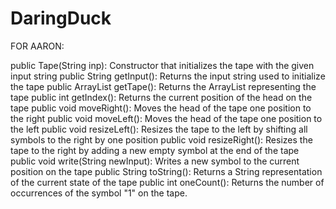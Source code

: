 # DaringDuck

FOR AARON:

public Tape(String inp): Constructor that initializes the tape with the given input string
public String getInput(): Returns the input string used to initialize the tape
public ArrayList<String> getTape(): Returns the ArrayList representing the tape
public int getIndex(): Returns the current position of the head on the tape
public void moveRight(): Moves the head of the tape one position to the right
public void moveLeft(): Moves the head of the tape one position to the left
public void resizeLeft(): Resizes the tape to the left by shifting all symbols to the right by one position
public void resizeRight(): Resizes the tape to the right by adding a new empty symbol at the end of the tape
public void write(String newInput): Writes a new symbol to the current position on the tape
public String toString(): Returns a String representation of the current state of the tape
public int oneCount(): Returns the number of occurrences of the symbol "1" on the tape.